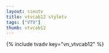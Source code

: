 ```yaml
---
layout: sieutv
title: vtvcab12 styletv
tags: ["VTV"]
thumb: vtvcab12
---
```

{% include tvadv key="vn_vtvcab12" %}